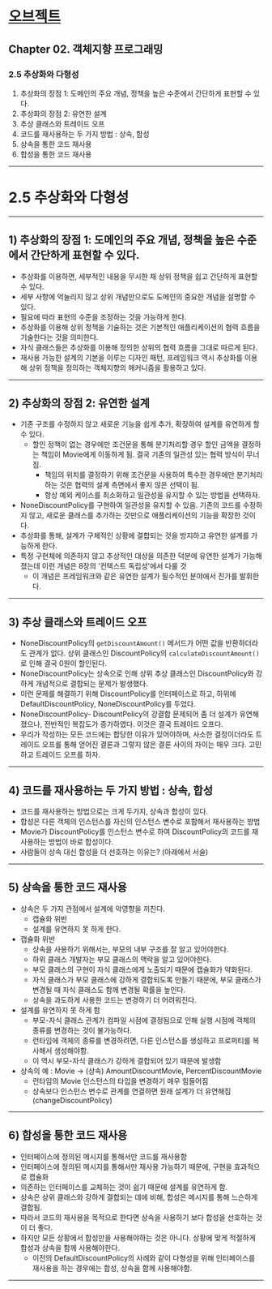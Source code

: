 # <a href = "../README.md" target="_blank">오브젝트</a>
## Chapter 02. 객체지향 프로그래밍
### 2.5 추상화와 다형성
1) 추상화의 장점 1: 도메인의 주요 개념, 정책을 높은 수준에서 간단하게 표현할 수 있다.
2) 추상화의 장점 2: 유연한 설계
3) 추상 클래스와 트레이드 오프
4) 코드를 재사용하는 두 가지 방법 : 상속, 합성
5) 상속을 통한 코드 재사용
6) 합성을 통한 코드 재사용

---

# 2.5 추상화와 다형성

---

## 1) 추상화의 장점 1: 도메인의 주요 개념, 정책을 높은 수준에서 간단하게 표현할 수 있다.

- 추상화를 이용하면, 세부적인 내용을 무시한 채 상위 정책을 쉽고 간단하게 표현할 수 있다.
- 세부 사항에 억눌리지 않고 상위 개념만으로도 도메인의 중요한 개념을 설명할 수 있다.
- 필요에 따라 표현의 수준을 조정하는 것을 가능하게 한다.
- 추상화를 이용해 상위 정책을 기술하는 것은 기본적인 애플리케이션의 협력 흐름을 기술한다는 것을 의미한다.
- 자식 클래스들은 추상화를 이용해 정의한 상위의 협력 흐름을 그대로 따르게 된다.
- 재사용 가능한 설계의 기본을 이루는 디자인 패턴, 프레임워크 역시 추상화를 이용해 상위 정책을 정의하는 객체지향의 매커니즘을 활용하고 있다.

---

## 2) 추상화의 장점 2: 유연한 설계
- 기존 구조를 수정하지 않고 새로운 기능을 쉽게 추가, 확장하여 설계를 유연하게 할 수 있다.
    - 할인 정책이 없는 경우에만 조건문을 통해 분기처리할 경우 할인 금액을 결정하는 책임이 Movie에게 이동하게 됨.
      결국 기존의 일관성 있는 협력 방식이 무너짐.
        - 책임의 위치를 결정하기 위해 조건문을 사용하여 특수한 경우에만 분기처리하는 것은 협력의 설계 측면에서 좋지 않은 선택이 됨.
        - 항상 예외 케이스를 최소화하고 일관성을 유지할 수 있는 방법을 선택하자.
- NoneDiscountPolicy를 구현하여 일관성을 유지할 수 있음. 기존의 코드를 수정하지 않고, 새로운 클래스를 추가하는 것만으로 애플리케이션의 기능을
  확장한 것이다.
- 추상화를 통해, 설계가 구체적인 상황에 결합되는 것을 방지하고 유연한 설계를 가능하게 한다.
- 특정 구현체에 의존하지 않고 추상적인 대상을 의존한 덕분에 유연한 설계가 가능해졌는데 이런 개념은 8장의 '컨텍스트 독립성'에서 다룰 것
    - 이 개념은 프레임워크와 같은 유연한 설계가 필수적인 분야에서 진가를 발휘한다.

---

## 3) 추상 클래스와 트레이드 오프
- NoneDiscountPolicy의 `getDiscountAmount()` 메서드가 어떤 값을 반환하더라도 관계가 없다. 상위 클래스인 DiscountPolicy의
  `calculateDiscountAmount()`로 인해 결국 0원이 할인된다.
- NoneDiscountPolicy는 상속으로 인해 상위 추상 클래스인 DiscountPolicy와 강하게 개념적으로 결합되는 문제가 발생했다.
- 이런 문제를 해결하기 위해 DiscountPolicy를 인터페이스로 하고, 하위에 DefaultDiscountPolicy, NoneDiscountPolicy를 두었다.
- NoneDiscountPolicy- DiscountPolicy의 강결합 문제되어 좀 더 설계가 유연해졌으나, 전반적인 복잡도가 증가하였다. 이것은 결국 트레이드 오프다.
- 우리가 작성하는 모든 코드에는 합당한 이유가 있어야하며, 사소한 결정이더라도 트레이드 오프를 통해 얻어진 결론과 그렇지 않은 결론 사이의
  차이는 매우 크다. 고민하고 트레이드 오프를 하자.

---

## 4) 코드를 재사용하는 두 가지 방법 : 상속, 합성
- 코드를 재사용하는 방법으로는 크게 두가지, 상속과 합성이 있다.
- 합성은 다른 객체의 인스턴스를 자신의 인스턴스 변수로 포함해서 재사용하는 방법
- Movie가 DiscountPolicy를 인스턴스 변수로 하여 DiscountPolicy의 코드를 재사용하는 방법이 바로 합성이다.
- 사람들이 상속 대신 합성을 더 선호하는 이유는? (아래에서 서술)

---

## 5) 상속을 통한 코드 재사용
- 상속은 두 가지 관점에서 설계에 악영향을 끼친다.
    - 캡슐화 위반
    - 설계를 유연하지 못 하게 한다.
- 캡슐화 위반
    - 상속을 사용하기 위해서는, 부모의 내부 구조를 잘 알고 있어야한다.
    - 하위 클래스 개발자는 부모 클래스의 맥락을 알고 있어야한다.
    - 부모 클래스의 구현이 자식 클래스에게 노출되기 때문에 캡슐화가 약화된다.
    - 자식 클래스가 부모 클래스에 강하게 결합되도록 만들기 때문에, 부모 클래스가 변경될 때 자식 클래스도 함께 변경될 확률을 높인다.
    - 상속을 과도하게 사용한 코드는 변경하기 더 어려워진다.
- 설계를 유연하지 못 하게 함
    - 부모-자식 클래스 관계가 컴파일 시점에 결정됨으로 인해 실행 시점에 객체의 종류를 변경하는 것이 불가능하다.
    - 런타임에 객체의 종류를 변경하려면, 다른 인스턴스를 생성하고 프로퍼티를 복사해서 생성해야함.
    - 이 역시 부모-자식 클래스가 강하게 결합되어 있기 때문에 발생함
- 상속의 예 : Movie -> (상속) AmountDiscountMovie, PercentDiscountMovie
    - 런타임의 Movie 인스턴스의 타입을 변경하기 매우 힘들어짐
    - 상속보다 인스턴스 변수로 관계를 연결하면 원래 설계가 더 유연해짐 (changeDiscountPolicy)

---

## 6) 합성을 통한 코드 재사용
- 인터페이스에 정의된 메시지를 통해서만 코드를 재사용함
- 인터페이스에 정의된 메시지를 통해서만 재사용 가능하기 때문에, 구현을 효과적으로 캡슐화
- 의존하는 인터페이스를 교체하는 것이 쉽기 때문에 설계를 유연하게 함.
- 상속은 상위 클래스와 강하게 결합되는 데에 비해, 합성은 메시지를 통해 느슨하게 결합됨.
- 따라서 코드의 재사용을 목적으로 한다면 상속을 사용하기 보다 합성을 선호하는 것이 더 좋다.
- 하지만 모든 상황에서 합성만을 사용해야하는 것은 아니다. 상황에 맞게 적절하게 합성과 상속을 함께 사용해야한다.
    - 이전의 DefaultDiscountPolicy의 사례와 같이 다형성을 위해 인터페이스를 재사용을 하는 경우에는 합성, 상속을 함께 사용해야함.

---
